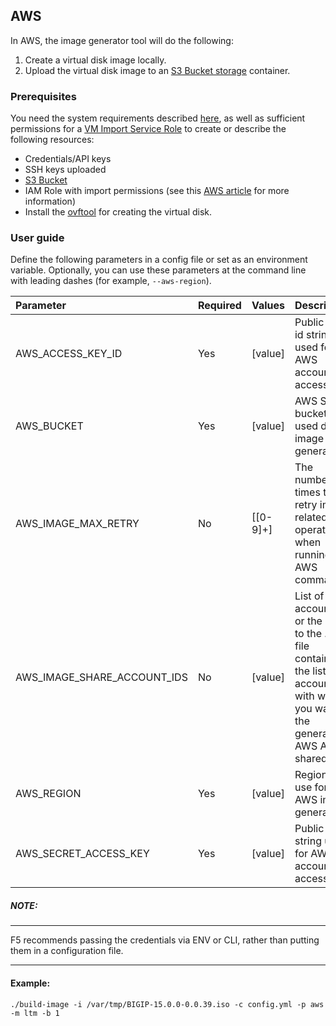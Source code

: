 ## AWS

In AWS, the image generator tool will do the following:

1. Create a virtual disk image locally.
2. Upload the virtual disk image to an [S3 Bucket storage][1] container.


### Prerequisites

You need the system requirements described [here](../../../README.md), as well as sufficient permissions for a [VM Import Service Role][2] to create or describe the following resources: 

* Credentials/API keys 
* SSH keys uploaded 
* [S3 Bucket][1] 
* IAM Role with import permissions (see this [AWS article][2] for more information)
* Install the [ovftool][22] for creating the virtual disk.

### User guide

Define the following parameters in a config file or set as an environment variable.  Optionally, you can use these parameters at the command line with leading dashes (for example, `--aws-region`).

|Parameter|Required|Values|Description|
|:--------|:-------|:-----|:----------|
|AWS_ACCESS_KEY_ID|Yes|[value]|Public key id string used for AWS account access.|
|AWS_BUCKET|Yes|[value]|AWS S3 bucket used during image generation.|
|AWS_IMAGE_MAX_RETRY|No|[[0-9]+]|The number of times to retry image related operations when running AWS commands.|
|AWS_IMAGE_SHARE_ACCOUNT_IDS|No|[value]|List of AWS account IDs or the path to the .yml file containing the list of account IDs with which you want the generated AWS AMI shared.|
|AWS_REGION|Yes|[value]|Region to use for AWS image generation.|
|AWS_SECRET_ACCESS_KEY|Yes|[value]|Public key string used for AWS account access.|

##### NOTE:
------------
F5 recommends passing the credentials via ENV or CLI, rather than putting them in a configuration file.

------------------

#### Example:
```
./build-image -i /var/tmp/BIGIP-15.0.0-0.0.39.iso -c config.yml -p aws -m ltm -b 1

```



[1]: https://docs.aws.amazon.com/quickstarts/latest/s3backup/step-1-create-bucket.html
[2]: https://docs.aws.amazon.com/vm-import/latest/userguide/vmimport-image-import.html
[3]: https://github.com/f5devcentral/f5-bigip-image-generator/blob/master/README.md#image-generator-prerequisites
[22]: https://code.vmware.com/web/tool/4.3.0/ovf


